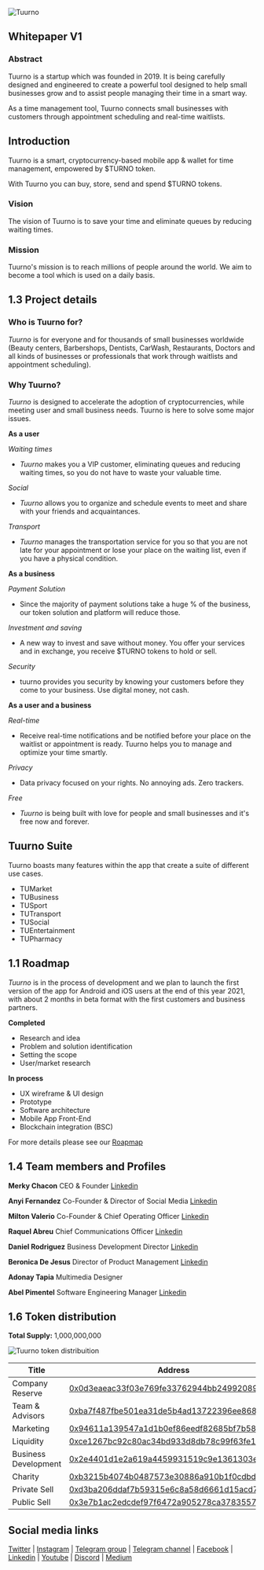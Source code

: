 ![Tuurno](https://tuurno.com/img/logoheader.png) 

## Whitepaper V1

### Abstract

Tuurno is a startup which was founded in 2019. It is being carefully designed and engineered to create a powerful tool designed to help small businesses grow and to assist people managing their time in a smart way.

As a time management tool, Tuurno connects small businesses with customers through appointment scheduling and real-time waitlists.

## Introduction

Tuurno is a smart, cryptocurrency-based mobile app & wallet for time management, empowered by $TURNO token. 

With Tuurno you can buy, store, send and spend $TURNO tokens.

### Vision
The vision of Tuurno is to save your time and eliminate queues by reducing waiting times.</p>

### Mission
Tuurno's mission is to reach millions of people around the world. We aim to become a tool which is used on a daily basis.

## 1.3 Project details  

### Who is Tuurno for?

*Tuurno* is for everyone and for thousands of small businesses worldwide (Beauty centers, Barbershops, Dentists, CarWash, Restaurants, Doctors and all kinds of businesses or professionals that work through waitlists and appointment scheduling).

### Why Tuurno? 

*Tuurno* is designed to accelerate the adoption of cryptocurrencies, while meeting user and small business needs. Tuurno is here to solve some major issues.

**As a user**

*Waiting times*

* *Tuurno* makes you a VIP customer, eliminating queues and reducing waiting times, so you do not have to waste your valuable time.

*Social*

* *Tuurno* allows you to organize and schedule events to meet and share with your friends and acquaintances.

*Transport*

* *Tuurno* manages the transportation service for you so that you are not late for your appointment or lose your place on the waiting list, even if you have a physical condition.

**As a business**

*Payment Solution*

* Since the majority of payment solutions take a huge % of the business, our token solution and platform will reduce those.

*Investment and saving*

* A new way to invest and save without money. You offer your services and in exchange,  you receive $TURNO tokens to hold or sell.

*Security*

* tuurno provides you security by knowing your customers before they come to your business. Use digital money, not cash.

**As a user and a business**

*Real-time*

* Receive real-time notifications and be notified before your place on the waitlist or appointment is ready. Tuurno helps you to manage and optimize your time smartly.

*Privacy*

* Data privacy focused on your rights. No annoying ads. Zero trackers.

*Free*

* *Tuurno* is being built with love for people and small businesses and it's free now and forever.

## Tuurno Suite

Tuurno boasts many features within the app that create a suite of different use cases.

* TUMarket
* TUBusiness
* TUSport
* TUTransport
* TUSocial
* TUEntertainment
* TUPharmacy

## 1.1 Roadmap

*Tuurno* is in the process of development and we plan to launch the first version of the app for Android and iOS users at the end of this year 2021, with about 2 months in beta format with the first customers and business partners.

**Completed**

* Research and idea
* Problem and solution identification
* Setting the scope
* User/market research

**In process**
* UX wireframe & UI design
* Prototype
* Software architecture
* Mobile App Front-End
* Blockchain integration (BSC)

For more details please see our [Roapmap](https://tuurno.com/#roadmap)

## 1.4 Team members and Profiles

**Merky Chacon** CEO & Founder [Linkedin](https://www.linkedin.com/in/merky-chacon-de-jesus-84a37416b/)

**Anyi Fernandez** Co-Founder & Director of Social Media [Linkedin](https://www.linkedin.com/in/anyi-fern%C3%A1ndez-a68742218/)

**Milton Valerio** Co-Founder & Chief Operating Officer [Linkedin](https://www.linkedin.com/in/miltonvalerio/)

**Raquel Abreu** Chief Communications Officer [Linkedin](https://www.linkedin.com/in/raquel-abreu-nu%C3%B1ez-88773413a/)

**Daniel Rodriguez** Business Development Director [Linkedin](https://www.linkedin.com/in/paolorodriguezrd/)

**Beronica De Jesus** Director of Product Management [Linkedin](https://www.linkedin.com/in/beronicadejesus/)

**Adonay Tapia** Multimedia Designer

**Abel Pimentel** Software Engineering Manager [Linkedin](https://www.linkedin.com/in/abeldjesusp/)

## 1.6 Token distribution

**Total Supply:** 1,000,000,000

![Tuurno token distribuition](https://tuurno.com/tokendistribution.jpg)

Title | Address | Quantity | Percentage | Lock  | Vesting
--------------------- | ------------------------------------------- | --------------- | -------- | -------- | --------
Company Reserve       | [0x0d3eaeac33f03e769fe33762944bb2499208928a](https://bscscan.com/token/0x5365e63fc843dfa38cef6c4e742e8ffb7af34f9a?a=0x0d3eaeac33f03e769fe33762944bb2499208928a)  | 250,000,000     | 25%  | 0 | 0
Team & Advisors       | [0xba7f487fbe501ea31de5b4ad13722396ee868248](https://bscscan.com/token/0x5365e63fc843dfa38cef6c4e742e8ffb7af34f9a?a=0xba7f487fbe501ea31de5b4ad13722396ee868248)  | 150,000,000     | 15%  | 0 | 0
Marketing             | [0x94611a139547a1d1b0ef86eedf82685bf7b58124](https://bscscan.com/token/0x5365e63fc843dfa38cef6c4e742e8ffb7af34f9a?a=0x94611a139547a1d1b0ef86eedf82685bf7b58124)  | 180,000,000     | 18%  | 0 | 0
Liquidity             | [0xce1267bc92c80ac34bd933d8db78c99f63fe1864](https://bscscan.com/token/0x5365e63fc843dfa38cef6c4e742e8ffb7af34f9a?a=0xce1267bc92c80ac34bd933d8db78c99f63fe1864)  | 150,000,000     | 15%  | 0 | 0
Business Development  | [0x2e4401d1e2a619a4459931519c9e1361303e2070](https://bscscan.com/token/0x5365e63fc843dfa38cef6c4e742e8ffb7af34f9a?a=0x2e4401d1e2a619a4459931519c9e1361303e2070)  | 100,000,000     | 10%  | 0 | 0
Charity               | [0xb3215b4074b0487573e30886a910b1f0cdbd325b](https://bscscan.com/token/0x5365e63fc843dfa38cef6c4e742e8ffb7af34f9a?a=0xb3215b4074b0487573e30886a910b1f0cdbd325b)  | 20,000,000      | 2%  | 0 | 0
Private Sell          | [0xd3ba206ddaf7b59315e6c8a58d6661d15acd7256](https://bscscan.com/token/0x5365e63fc843dfa38cef6c4e742e8ffb7af34f9a?a=0xd3ba206ddaf7b59315e6c8a58d6661d15acd7256)  | 70,000,000      | 7%  | 0 | 0
Public Sell           | [0x3e7b1ac2edcdef97f6472a905278ca3783557696](https://bscscan.com/token/0x5365e63fc843dfa38cef6c4e742e8ffb7af34f9a?a=0x3e7b1ac2edcdef97f6472a905278ca3783557696)  | 80,000,000      | 8%  | 0 | 0


## Social media links

[Twitter](https://twitter.com/tuurnoapp) | [Instagram](https://instagram.com/tuurnoapp) | [Telegram group](https://t.me/tuurnoapp) | [Telegram channel](https://t.me/tuurnoapp_ann) | [Facebook](https://facebook.com/tuurnoapp) | [Linkedin](https://www.linkedin.com/company/tuurno) | [Youtube](https://www.youtube.com/channel/UCl0AADWQf63SwaN7Mmm_Cww?sub_confirmation=1) | [Discord](https://discord.gg/nzp2kXHjuY) | [Medium](https://medium.com/@tuurnoapp)



